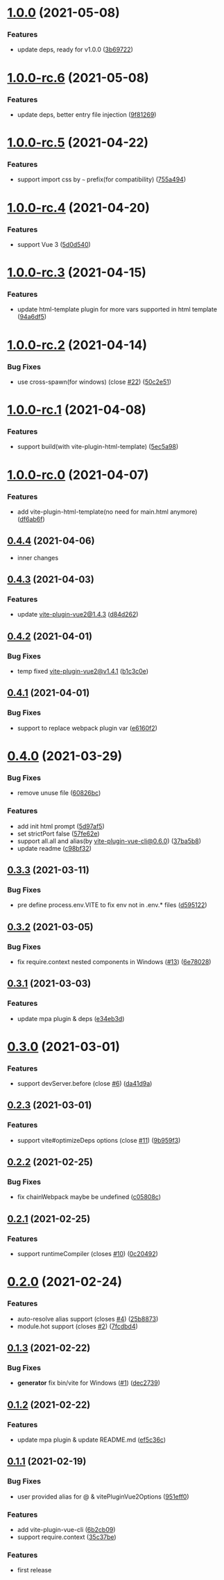 <a name="1.0.0"></a>
# [1.0.0](https://github.com/IndexXuan/vue-cli-plugin-vite/compare/v1.0.0-rc.6...v1.0.0) (2021-05-08)


### Features

* update deps, ready for v1.0.0 ([3b69722](https://github.com/IndexXuan/vue-cli-plugin-vite/commit/3b69722))



<a name="1.0.0-rc.6"></a>
# [1.0.0-rc.6](https://github.com/IndexXuan/vue-cli-plugin-vite/compare/v1.0.0-rc.5...v1.0.0-rc.6) (2021-05-08)


### Features

* update deps, better entry file injection ([9f81269](https://github.com/IndexXuan/vue-cli-plugin-vite/commit/9f81269))



<a name="1.0.0-rc.5"></a>
# [1.0.0-rc.5](https://github.com/IndexXuan/vue-cli-plugin-vite/compare/v1.0.0-rc.4...v1.0.0-rc.5) (2021-04-22)


### Features

* support import css by `~` prefix(for compatibility) ([755a494](https://github.com/IndexXuan/vue-cli-plugin-vite/commit/755a494))



<a name="1.0.0-rc.4"></a>
# [1.0.0-rc.4](https://github.com/IndexXuan/vue-cli-plugin-vite/compare/v1.0.0-rc.3...v1.0.0-rc.4) (2021-04-20)


### Features

* support Vue 3 ([5d0d540](https://github.com/IndexXuan/vue-cli-plugin-vite/commit/5d0d540))



<a name="1.0.0-rc.3"></a>
# [1.0.0-rc.3](https://github.com/IndexXuan/vue-cli-plugin-vite/compare/v1.0.0-rc.2...v1.0.0-rc.3) (2021-04-15)


### Features

* update html-template plugin for more vars supported in html template ([94a6df5](https://github.com/IndexXuan/vue-cli-plugin-vite/commit/94a6df5))



<a name="1.0.0-rc.2"></a>
# [1.0.0-rc.2](https://github.com/IndexXuan/vue-cli-plugin-vite/compare/v1.0.0-rc.1...v1.0.0-rc.2) (2021-04-14)


### Bug Fixes

* use cross-spawn(for windows) (close [#22](https://github.com/IndexXuan/vue-cli-plugin-vite/issues/22)) ([50c2e51](https://github.com/IndexXuan/vue-cli-plugin-vite/commit/50c2e51))



<a name="1.0.0-rc.1"></a>
# [1.0.0-rc.1](https://github.com/IndexXuan/vue-cli-plugin-vite/compare/v1.0.0-rc.0...v1.0.0-rc.1) (2021-04-08)


### Features

* support build(with vite-plugin-html-template) ([5ec5a98](https://github.com/IndexXuan/vue-cli-plugin-vite/commit/5ec5a98))



<a name="1.0.0-rc.0"></a>
# [1.0.0-rc.0](https://github.com/IndexXuan/vue-cli-plugin-vite/compare/v0.4.4...v1.0.0-rc.0) (2021-04-07)


### Features

* add vite-plugin-html-template(no need for main.html anymore) ([df6ab6f](https://github.com/IndexXuan/vue-cli-plugin-vite/commit/df6ab6f))



<a name="0.4.4"></a>
## [0.4.4](https://github.com/IndexXuan/vue-cli-plugin-vite/compare/v0.4.3...v0.4.4) (2021-04-06)

* inner changes



<a name="0.4.3"></a>
## [0.4.3](https://github.com/IndexXuan/vue-cli-plugin-vite/compare/v0.4.2...v0.4.3) (2021-04-03)


### Features

* update vite-plugin-vue2@1.4.3 ([d84d262](https://github.com/IndexXuan/vue-cli-plugin-vite/commit/d84d262)) 



<a name="0.4.2"></a>
## [0.4.2](https://github.com/IndexXuan/vue-cli-plugin-vite/compare/v0.4.1...v0.4.2) (2021-04-01)


### Bug Fixes

* temp fixed vite-plugin-vue2@v1.4.1 ([b1c3c0e](https://github.com/IndexXuan/vue-cli-plugin-vite/commit/b1c3c0e))



<a name="0.4.1"></a>
## [0.4.1](https://github.com/IndexXuan/vue-cli-plugin-vite/compare/v0.4.0...v0.4.1) (2021-04-01)


### Bug Fixes

* support to replace webpack plugin var ([e6160f2](https://github.com/IndexXuan/vue-cli-plugin-vite/commit/e6160f2))



<a name="0.4.0"></a>
# [0.4.0](https://github.com/IndexXuan/vue-cli-plugin-vite/compare/v0.3.3...v0.4.0) (2021-03-29)


### Bug Fixes

* remove unuse file ([60826bc](https://github.com/IndexXuan/vue-cli-plugin-vite/commit/60826bc))


### Features

* add init html prompt ([5d97af5](https://github.com/IndexXuan/vue-cli-plugin-vite/commit/5d97af5))
* set strictPort false ([57fe62e](https://github.com/IndexXuan/vue-cli-plugin-vite/commit/57fe62e))
* support all.all and alias(by vite-plugin-vue-cli@0.6.0) ([37ba5b8](https://github.com/IndexXuan/vue-cli-plugin-vite/commit/37ba5b8))
* update readme ([c98bf32](https://github.com/IndexXuan/vue-cli-plugin-vite/commit/c98bf32))



<a name="0.3.3"></a>
## [0.3.3](https://github.com/IndexXuan/vue-cli-plugin-vite/compare/v0.3.2...v0.3.3) (2021-03-11)


### Bug Fixes

* pre define process.env.VITE to fix env not in .env.* files ([d595122](https://github.com/IndexXuan/vue-cli-plugin-vite/commit/d595122))



<a name="0.3.2"></a>
## [0.3.2](https://github.com/IndexXuan/vue-cli-plugin-vite/compare/v0.3.1...v0.3.2) (2021-03-05)


### Bug Fixes

* fix require.context nested components in Windows ([#13](https://github.com/IndexXuan/vue-cli-plugin-vite/issues/13)) ([6e78028](https://github.com/IndexXuan/vue-cli-plugin-vite/commit/6e78028))



<a name="0.3.1"></a>
## [0.3.1](https://github.com/IndexXuan/vue-cli-plugin-vite/compare/v0.3.0...v0.3.1) (2021-03-03)


### Features

* update mpa plugin & deps ([e34eb3d](https://github.com/IndexXuan/vue-cli-plugin-vite/commit/e34eb3d))



<a name="0.3.0"></a>
# [0.3.0](https://github.com/IndexXuan/vue-cli-plugin-vite/compare/v0.2.2...v0.3.0) (2021-03-01)


### Features

* support devServer.before (close [#6](https://github.com/IndexXuan/vue-cli-plugin-vite/issues/6)) ([da41d9a](https://github.com/IndexXuan/vue-cli-plugin-vite/commit/da41d9a))



<a name="0.2.3"></a>
## [0.2.3](https://github.com/IndexXuan/vue-cli-plugin-vite/compare/v0.2.2...v0.2.3) (2021-03-01)


### Features

* support vite#optimizeDeps options (close [#11](https://github.com/IndexXuan/vue-cli-plugin-vite/issues/11)) ([9b959f3](https://github.com/IndexXuan/vue-cli-plugin-vite/commit/9b959f3))



<a name="0.2.2"></a>
## [0.2.2](https://github.com/IndexXuan/vue-cli-plugin-vite/compare/v0.2.1...v0.2.2) (2021-02-25)


### Bug Fixes

* fix chainWebpack maybe be undefined ([c05808c](https://github.com/IndexXuan/vue-cli-plugin-vite/commit/c05808c))



<a name="0.2.1"></a>
## [0.2.1](https://github.com/IndexXuan/vue-cli-plugin-vite/compare/v0.2.0...v0.2.1) (2021-02-25)


### Features

* support runtimeCompiler (closes [#10](https://github.com/IndexXuan/vue-cli-plugin-vite/issues/10)) ([0c20492](https://github.com/IndexXuan/vue-cli-plugin-vite/commit/0c20492))



<a name="0.2.0"></a>
# [0.2.0](https://github.com/IndexXuan/vue-cli-plugin-vite/compare/v0.1.3...v0.2.0) (2021-02-24)


### Features

* auto-resolve alias support (closes [#4](https://github.com/IndexXuan/vue-cli-plugin-vite/issues/4)) ([25b8873](https://github.com/IndexXuan/vue-cli-plugin-vite/commit/25b8873))
* module.hot support (closes [#2](https://github.com/IndexXuan/vue-cli-plugin-vite/issues/2)) ([7fcdbd4](https://github.com/IndexXuan/vue-cli-plugin-vite/commit/7fcdbd4))



<a name="0.1.3"></a>
## [0.1.3](https://github.com/IndexXuan/vue-cli-plugin-vite/compare/v0.1.2...v0.1.3) (2021-02-22)


### Bug Fixes

* **generator** fix bin/vite for Windows ([#1](https://github.com/IndexXuan/vue-cli-plugin-vite/issues/1)) ([dec2739](https://github.com/IndexXuan/vue-cli-plugin-vite/commit/dec2739))



<a name="0.1.2"></a>
## [0.1.2](https://github.com/IndexXuan/vue-cli-plugin-vite/compare/v0.1.1...v0.1.2) (2021-02-22)


### Features

* update mpa plugin & update README.md ([ef5c36c](https://github.com/IndexXuan/vue-cli-plugin-vite/commit/ef5c36c))



<a name="0.1.1"></a>
## [0.1.1](https://github.com/IndexXuan/vue-cli-plugin-vite/compare/6b2cb09...v0.1.1) (2021-02-19)


### Bug Fixes

* user provided alias for @ & vitePluginVue2Options ([951eff0](https://github.com/IndexXuan/vue-cli-plugin-vite/commit/951eff0))


### Features

* add vite-plugin-vue-cli ([6b2cb09](https://github.com/IndexXuan/vue-cli-plugin-vite/commit/6b2cb09))
* support require.context ([35c37be](https://github.com/IndexXuan/vue-cli-plugin-vite/commit/35c37be))



<a name="0.1.0"></a>

### Features
* first release
